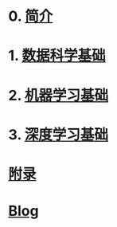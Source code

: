 # 0. [简介](overview.pdf)

# 1. [数据科学基础](DS.pdf)

# 2. [机器学习基础](ML.pdf)

# 3. [深度学习基础](DL.pdf)

# [附录](appendix.md)

# [Blog](index.html)

